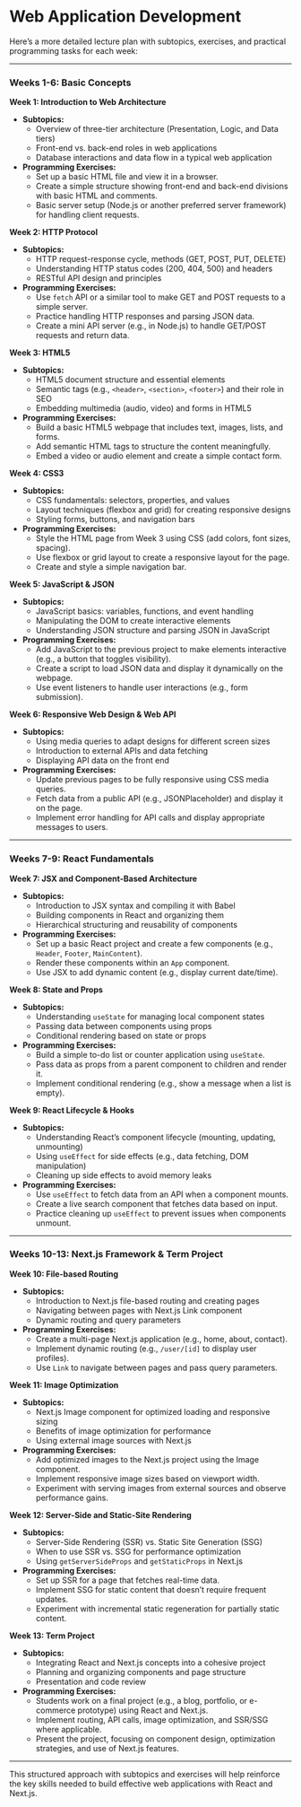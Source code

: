 # Web Application Development

Here’s a more detailed lecture plan with subtopics, exercises, and practical programming tasks for each week:

---

### Weeks 1-6: Basic Concepts

**Week 1: Introduction to Web Architecture**
- **Subtopics:**
  - Overview of three-tier architecture (Presentation, Logic, and Data tiers)
  - Front-end vs. back-end roles in web applications
  - Database interactions and data flow in a typical web application
- **Programming Exercises:**
  - Set up a basic HTML file and view it in a browser.
  - Create a simple structure showing front-end and back-end divisions with basic HTML and comments.
  - Basic server setup (Node.js or another preferred server framework) for handling client requests.

**Week 2: HTTP Protocol**
- **Subtopics:**
  - HTTP request-response cycle, methods (GET, POST, PUT, DELETE)
  - Understanding HTTP status codes (200, 404, 500) and headers
  - RESTful API design and principles
- **Programming Exercises:**
  - Use `fetch` API or a similar tool to make GET and POST requests to a simple server.
  - Practice handling HTTP responses and parsing JSON data.
  - Create a mini API server (e.g., in Node.js) to handle GET/POST requests and return data.

**Week 3: HTML5**
- **Subtopics:**
  - HTML5 document structure and essential elements
  - Semantic tags (e.g., `<header>`, `<section>`, `<footer>`) and their role in SEO
  - Embedding multimedia (audio, video) and forms in HTML5
- **Programming Exercises:**
  - Build a basic HTML5 webpage that includes text, images, lists, and forms.
  - Add semantic HTML tags to structure the content meaningfully.
  - Embed a video or audio element and create a simple contact form.

**Week 4: CSS3**
- **Subtopics:**
  - CSS fundamentals: selectors, properties, and values
  - Layout techniques (flexbox and grid) for creating responsive designs
  - Styling forms, buttons, and navigation bars
- **Programming Exercises:**
  - Style the HTML page from Week 3 using CSS (add colors, font sizes, spacing).
  - Use flexbox or grid layout to create a responsive layout for the page.
  - Create and style a simple navigation bar.

**Week 5: JavaScript & JSON**
- **Subtopics:**
  - JavaScript basics: variables, functions, and event handling
  - Manipulating the DOM to create interactive elements
  - Understanding JSON structure and parsing JSON in JavaScript
- **Programming Exercises:**
  - Add JavaScript to the previous project to make elements interactive (e.g., a button that toggles visibility).
  - Create a script to load JSON data and display it dynamically on the webpage.
  - Use event listeners to handle user interactions (e.g., form submission).

**Week 6: Responsive Web Design & Web API**
- **Subtopics:**
  - Using media queries to adapt designs for different screen sizes
  - Introduction to external APIs and data fetching
  - Displaying API data on the front end
- **Programming Exercises:**
  - Update previous pages to be fully responsive using CSS media queries.
  - Fetch data from a public API (e.g., JSONPlaceholder) and display it on the page.
  - Implement error handling for API calls and display appropriate messages to users.

---

### Weeks 7-9: React Fundamentals

**Week 7: JSX and Component-Based Architecture**
- **Subtopics:**
  - Introduction to JSX syntax and compiling it with Babel
  - Building components in React and organizing them
  - Hierarchical structuring and reusability of components
- **Programming Exercises:**
  - Set up a basic React project and create a few components (e.g., `Header`, `Footer`, `MainContent`).
  - Render these components within an `App` component.
  - Use JSX to add dynamic content (e.g., display current date/time).

**Week 8: State and Props**
- **Subtopics:**
  - Understanding `useState` for managing local component states
  - Passing data between components using props
  - Conditional rendering based on state or props
- **Programming Exercises:**
  - Build a simple to-do list or counter application using `useState`.
  - Pass data as props from a parent component to children and render it.
  - Implement conditional rendering (e.g., show a message when a list is empty).

**Week 9: React Lifecycle & Hooks**
- **Subtopics:**
  - Understanding React’s component lifecycle (mounting, updating, unmounting)
  - Using `useEffect` for side effects (e.g., data fetching, DOM manipulation)
  - Cleaning up side effects to avoid memory leaks
- **Programming Exercises:**
  - Use `useEffect` to fetch data from an API when a component mounts.
  - Create a live search component that fetches data based on input.
  - Practice cleaning up `useEffect` to prevent issues when components unmount.

---

### Weeks 10-13: Next.js Framework & Term Project

**Week 10: File-based Routing**
- **Subtopics:**
  - Introduction to Next.js file-based routing and creating pages
  - Navigating between pages with Next.js Link component
  - Dynamic routing and query parameters
- **Programming Exercises:**
  - Create a multi-page Next.js application (e.g., home, about, contact).
  - Implement dynamic routing (e.g., `/user/[id]` to display user profiles).
  - Use `Link` to navigate between pages and pass query parameters.

**Week 11: Image Optimization**
- **Subtopics:**
  - Next.js Image component for optimized loading and responsive sizing
  - Benefits of image optimization for performance
  - Using external image sources with Next.js
- **Programming Exercises:**
  - Add optimized images to the Next.js project using the Image component.
  - Implement responsive image sizes based on viewport width.
  - Experiment with serving images from external sources and observe performance gains.

**Week 12: Server-Side and Static-Site Rendering**
- **Subtopics:**
  - Server-Side Rendering (SSR) vs. Static Site Generation (SSG)
  - When to use SSR vs. SSG for performance optimization
  - Using `getServerSideProps` and `getStaticProps` in Next.js
- **Programming Exercises:**
  - Set up SSR for a page that fetches real-time data.
  - Implement SSG for static content that doesn’t require frequent updates.
  - Experiment with incremental static regeneration for partially static content.

**Week 13: Term Project**
- **Subtopics:**
  - Integrating React and Next.js concepts into a cohesive project
  - Planning and organizing components and page structure
  - Presentation and code review
- **Programming Exercises:**
  - Students work on a final project (e.g., a blog, portfolio, or e-commerce prototype) using React and Next.js.
  - Implement routing, API calls, image optimization, and SSR/SSG where applicable.
  - Present the project, focusing on component design, optimization strategies, and use of Next.js features.

--- 

This structured approach with subtopics and exercises will help reinforce the key skills needed to build effective web applications with React and Next.js.
